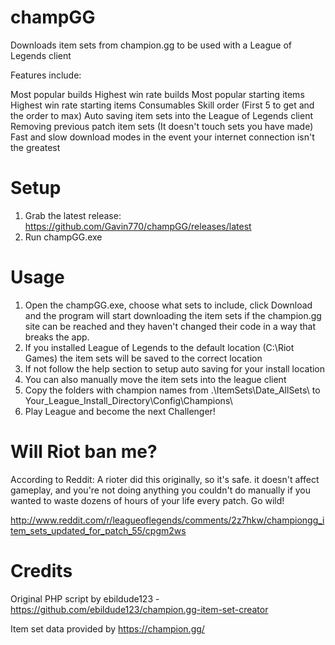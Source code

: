 # champGG
Downloads item sets from champion.gg to be used with a League of Legends client

Features include:

Most popular builds
Highest win rate builds
Most popular starting items
Highest win rate starting items
Consumables
Skill order (First 5 to get and the order to max)
Auto saving item sets into the League of Legends client
Removing previous patch item sets (It doesn't touch sets you have made)
Fast and slow download modes in the event your internet connection isn't the greatest

# Setup

1. Grab the latest release: https://github.com/Gavin770/champGG/releases/latest
2. Run champGG.exe

# Usage

1. Open the champGG.exe, choose what sets to include, click Download and the program will start downloading the item sets if the champion.gg site can be reached and they haven't changed their code in a way that breaks the app.
2. If you installed League of Legends to the default location (C:\Riot Games) the item sets will be saved to the correct location
3. If not follow the help section to setup auto saving for your install location
4. You can also manually move the item sets into the league client
5. Copy the folders with champion names from .\ItemSets\Date_AllSets\ to Your_League_Install_Directory\Config\Champions\
6. Play League and become the next Challenger!

# Will Riot ban me?

According to Reddit: A rioter did this originally, so it's safe. it doesn't affect gameplay, and you're not doing anything you couldn't do manually if you wanted to waste dozens of hours of your life every patch. Go wild!

http://www.reddit.com/r/leagueoflegends/comments/2z7hkw/championgg_item_sets_updated_for_patch_55/cpgm2ws

# Credits

Original PHP script by ebildude123 - https://github.com/ebildude123/champion.gg-item-set-creator

Item set data provided by https://champion.gg/
